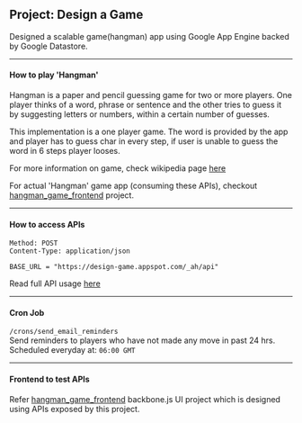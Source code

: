 ## Project: Design a Game
Designed a scalable game(hangman) app using Google App Engine backed by Google Datastore.

---


#### How to play 'Hangman'
Hangman is a paper and pencil guessing game for two or more players. One player thinks of a word, phrase or sentence and the other tries to guess it by suggesting letters or numbers, within a certain number of guesses.

This implementation is a one player game. The word is provided by the app and player has to guess char in every step, if user is unable to guess the word in 6 steps player looses.

For more information on game, check wikipedia page [here](https://en.wikipedia.org/wiki/Hangman_%28game%29)

For actual 'Hangman' game app (consuming these APIs), checkout [hangman_game_frontend](https://github.com/ankjai/hangman_game_frontend) project.

---

#### How to access APIs
`Method: POST`  
`Content-Type: application/json`  
```
BASE_URL = "https://design-game.appspot.com/_ah/api"
```

Read full API usage [here](docs/api_usage.md)  

---

#### Cron Job
`/crons/send_email_reminders`  
Send reminders to players who have not made any move in past 24 hrs.  
Scheduled everyday at: `06:00 GMT`  

---

#### Frontend to test APIs  
Refer [hangman_game_frontend](https://github.com/ankjai/hangman_game_frontend) backbone.js UI project which is designed using APIs exposed by this project.  
